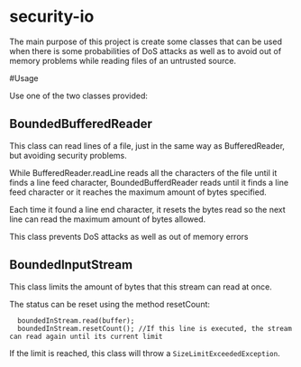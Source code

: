# security-io

The main purpose of this project is create some classes that can be used when there is some probabilities of DoS attacks as well as to avoid out of memory problems while reading files of an untrusted source.

#Usage

Use one of the two classes provided:

## BoundedBufferedReader

This class can read lines of a file, just in the same way as BufferedReader, but avoiding security problems.

While BufferedReader.readLine reads all the characters of the file until it finds a line feed character, BoundedBufferdReader reads until it finds a line feed character or it reaches the  maximum amount of bytes specified.

Each time it found a line end character, it resets the bytes read so the next line can read the maximum amount of bytes allowed.

This class prevents DoS attacks as well as out of memory errors

## BoundedInputStream

This class limits the amount of bytes that this stream can read at once.
 
The status can be reset using the method resetCount:

      boundedInStream.read(buffer);
      boundedInStream.resetCount(); //If this line is executed, the stream can read again until its current limit
 
If the limit is reached, this class will throw a `SizeLimitExceededException`.
